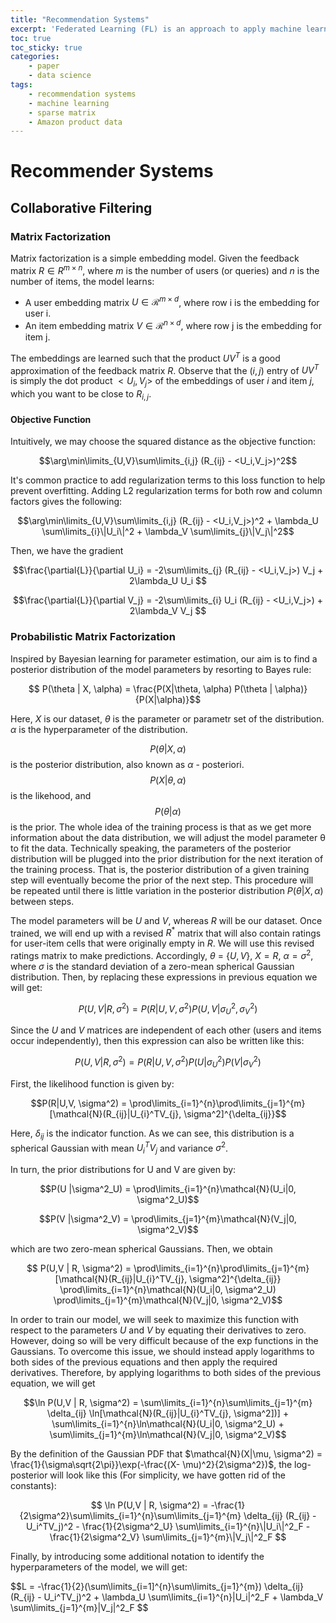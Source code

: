 ```yaml
---
title: "Recommendation Systems"
excerpt: 'Federated Learning (FL) is an approach to apply machine learning to situations in which data cannot be centralized for a training process.'
toc: true
toc_sticky: true
categories: 
    - paper
    - data science
tags:
    - recommendation systems
    - machine learning
    - sparse matrix
    - Amazon product data
---
```

# Recommender Systems

## Collaborative Filtering

### Matrix Factorization

Matrix factorization is a simple embedding model. Given the feedback matrix $R\in R^{m\times n}$, where $m$ is the number of users (or queries) and $n$ is the number of items, the model learns:
* A user embedding matrix $U\in \mathcal{R}^{m\times d}$, where row i is the embedding for user i.
* An item embedding matrix $V\in \mathcal{R}^{n\times d}$, where row j is the embedding for item j.

The embeddings are learned such that the product $UV^T$ is a good approximation of the feedback matrix $R$. Observe that the $(i,j)$ entry of $UV^T$ is simply the dot product $<U_i, V_j>$ of the embeddings of user $i$ and item $j$, which you want to be close to $R_{i,j}$.

#### Objective Function

Intuitively, we may choose the squared distance as the objective function:

$$\arg\min\limits_{U,V}\sum\limits_{i,j} (R_{ij} - <U_i,V_j>)^2$$

It's common practice to add regularization terms to this loss function to help prevent overfitting. Adding L2 regularization terms for both row and column factors gives the following:

$$\arg\min\limits_{U,V}\sum\limits_{i,j} (R_{ij} - <U_i,V_j>)^2 + \lambda_U \sum\limits_{i}\|U_i\|^2 + \lambda_V \sum\limits_{j}\|V_j\|^2$$

Then, we have the gradient

$$\frac{\partial{L}}{\partial U_i} = -2\sum\limits_{j} (R_{ij} - <U_i,V_j>) V_j + 2\lambda_U U_i $$

$$\frac{\partial{L}}{\partial V_j} = -2\sum\limits_{i} U_i (R_{ij} - <U_i,V_j>) + 2\lambda_V V_j $$

###  Probabilistic Matrix Factorization

Inspired by Bayesian learning for parameter estimation, our aim is to find a posterior distribution of the model parameters by resorting to Bayes rule:

$$ P(\theta | X, \alpha) = \frac{P(X|\theta, \alpha) P(\theta | \alpha)}{P(X|\alpha)}$$

Here, $X$ is our dataset, $\theta$ is the parameter or parametr set of the distribution. $\alpha$ is the hyperparameter of the distribution.  

$$P(\theta |X, \alpha)$$ is the posterior distribution, also known as $\alpha$ - posteriori. 
$$P(X| \theta, \alpha)$$ is the likehood, and $$P(\theta| \alpha)$$ is the prior. 
The whole idea of the training process is that as we get more information about the data distribution, we will adjust the model parameter θ to fit the data. Technically speaking, the parameters of the posterior distribution will be plugged into the prior distribution for the next iteration of the training process. That is, the posterior distribution of a given training step will eventually become the prior of the next step. This procedure will be repeated until there is little variation in the posterior distribution $P(\theta | X, \alpha)$ between steps.

The model parameters will be $U$ and $V$, whereas $R$ will be our dataset. Once trained, we will end up with a revised $R^*$ matrix that will also contain ratings for user-item cells that were originally empty in $R$. We will use this revised ratings matrix to make predictions. Accordingly, $\theta$ = {$U, V$}, $X = R$, $\alpha = \sigma^2$, where $\sigma$ is the standard deviation of a zero-mean spherical Gaussian distribution. Then, by replacing these expressions in previous equation we will get:

$$ P(U,V | R, \sigma^2) = P(R|U,V, \sigma^2) P(U,V |\sigma^2_U, \sigma^2_V)$$

Since the $U$ and $V$ matrices are independent of each other (users and items occur independently), then this expression can also be written like this:

$$ P(U,V | R, \sigma^2) = P(R|U,V, \sigma^2) P(U |\sigma^2_U)P(V |\sigma^2_V)$$

First, the likelihood function is given by:

$$P(R|U,V, \sigma^2) = \prod\limits_{i=1}^{n}\prod\limits_{j=1}^{m} [\mathcal{N}(R_{ij}|U_{i}^TV_{j}, \sigma^2]^{\delta_{ij}}$$

Here, $\delta_{ij}$ is the indicator function. As we can see, this distribution is a spherical Gaussian with mean $U^T_iV_j$ and variance $\sigma^2$.

In turn, the prior distributions for U and V are given by:

$$P(U |\sigma^2_U) = \prod\limits_{i=1}^{n}\mathcal{N}(U_i|0, \sigma^2_U)$$

$$P(V |\sigma^2_V) = \prod\limits_{j=1}^{m}\mathcal{N}(V_j|0, \sigma^2_V)$$

which are two zero-mean spherical Gaussians. Then, we obtain

$$ P(U,V | R, \sigma^2) = \prod\limits_{i=1}^{n}\prod\limits_{j=1}^{m} [\mathcal{N}(R_{ij}|U_{i}^TV_{j}, \sigma^2]^{\delta_{ij}} \prod\limits_{i=1}^{n}\mathcal{N}(U_i|0, \sigma^2_U) \prod\limits_{j=1}^{m}\mathcal{N}(V_j|0, \sigma^2_V)$$

In order to train our model, we will seek to maximize this function with respect to the parameters $U$ and $V$ by equating their derivatives to zero. However, doing so will be very difficult because of the exp functions in the Gaussians. To overcome this issue, we should instead apply logarithms to both sides of the previous equations and then apply the required derivatives. Therefore, by applying logarithms to both sides of the previous equation, we will get

$$\ln P(U,V | R, \sigma^2) = \sum\limits_{i=1}^{n}\sum\limits_{j=1}^{m} \delta_{ij} \ln[\mathcal{N}(R_{ij}|U_{i}^TV_{j}, \sigma^2])] + \sum\limits_{i=1}^{n}\ln\mathcal{N}(U_i|0, \sigma^2_U) + \sum\limits_{j=1}^{m}\ln\mathcal{N}(V_j|0, \sigma^2_V)$$

By the definition of the Gaussian PDF that 
$\mathcal{N}(X|\mu, \sigma^2) = \frac{1}{\sigma\sqrt{2\pi}}\exp(-\frac{(X- \mu)^2}{2\sigma^2})$,
the log-posterior will look like this (For simplicity, we have gotten rid of the constants):

$$ \ln P(U,V | R, \sigma^2) = -\frac{1}{2\sigma^2}\sum\limits_{i=1}^{n}\sum\limits_{j=1}^{m} \delta_{ij} (R_{ij} - U_i^TV_j)^2 - \frac{1}{2\sigma^2_U} \sum\limits_{i=1}^{n}\|U_i\|^2_F - \frac{1}{2\sigma^2_V} \sum\limits_{j=1}^{m}\|V_j\|^2_F $$

Finally, by introducing some additional notation to identify the hyperparameters of the model, we will get:

$$L = -\frac{1}{2}(\sum\limits_{i=1]^{n}\sum\limits_{j=1}^{m}) \delta_{ij} (R_{ij} - U_i^TV_j)^2 + \lambda_U \sum\limits_{i=1}^{n}\|U_i\|^2_F + \lambda_V \sum\limits_{j=1}^{m}\|V_j\|^2_F $$

[1]: https://developers.google.com/machine-learning/recommendation/collaborative/matrix
[2]: https://cloud.google.com/architecture/recommendation-system-tensorflow-overview
[3]: https://towardsdatascience.com/pmf-for-recommender-systems-cbaf20f102f0
